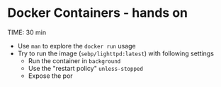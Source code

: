 # Docker Containers - hands on
TIME: 30 min

* Use `man` to explore the `docker run` usage
* Try to run the image (`sebp/lighttpd:latest`) with following settings
	* Run the container in `background`
	* Use the "restart policy" `unless-stopped`
	* Expose the por
<!--stackedit_data:
eyJoaXN0b3J5IjpbLTE3NDQ5NDg5NTRdfQ==
-->